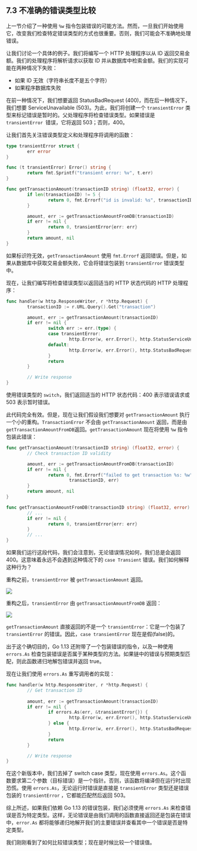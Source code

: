 ## 7.3 不准确的错误类型比较

上一节介绍了一种使用 `%w` 指令包装错误的可能方法。然而，一旦我们开始使用它，改变我们检查特定错误类型的方式也很重要。否则，我们可能会不准确地处理错误。

让我们讨论一个具体的例子。我们将编写一个 HTTP 处理程序以从 ID 返回交易金额。我们的处理程序将解析请求以获取 ID 并从数据库中检索金额。我们的实现可能在两种情况下失败：

* 如果 ID 无效（字符串长度不是五个字符）
* 如果程序数据库失败

在前一种情况下，我们想要返回 StatusBadRequest (400)，而在后一种情况下，我们想要 ServiceUnavailable (503)。为此，我们将创建一个 `transientError` 类型来标记错误是暂时的。父处理程序将检查错误类型。如果错误是 `transientError `错误，它将返回 503；否则，400。

让我们首先关注错误类型定义和处理程序将调用的函数：

```go
type transientError struct {
        err error
}

func (t transientError) Error() string {
        return fmt.Sprintf("transient error: %v", t.err)
}

func getTransactionAmount(transactionID string) (float32, error) {
        if len(transactionID) != 5 {
                return 0, fmt.Errorf("id is invalid: %s", transactionID)
        }

        amount, err := getTransactionAmountFromDB(transactionID)
        if err != nil {
                return 0, transientError{err: err}
        }
        return amount, nil
}
```

如果标识符无效，`getTransactionAmount` 使用 `fmt.Errorf` 返回错误。但是，如果从数据库中获取交易金额失败，它会将错误包装到 `transientError` 错误类型中。

现在，让我们编写将检查错误类型以返回适当的 HTTP 状态代码的 HTTP 处理程序：

```go
func handler(w http.ResponseWriter, r *http.Request) {
        transactionID := r.URL.Query().Get("transaction")

        amount, err := getTransactionAmount(transactionID)
        if err != nil {
                switch err := err.(type) {
                case transientError:
                        http.Error(w, err.Error(), http.StatusServiceUnavailable)
                default:
                        http.Error(w, err.Error(), http.StatusBadRequest)
                }
                return
        }

        // Write response
}
```

使用错误类型的 `switch`，我们返回适当的 HTTP 状态代码：400 表示错误请求或 503 表示暂时错误。

此代码完全有效。但是，现在让我们假设我们想要对 `getTransactionAmount` 执行一个小的重构。`TransactionError` 不会由 `getTransactionAmount` 返回，而是由 `getTransactionAmountFromDB`返回。`getTransactionAmount` 现在将使用 `%w` 指令包装此错误：

```go
func getTransactionAmount(transactionID string) (float32, error) {
        // Check transaction ID validity

        amount, err := getTransactionAmountFromDB(transactionID)
        if err != nil {
                return 0, fmt.Errorf("failed to get transaction %s: %w",
                        transactionID, err)
        }
        return amount, nil
}

func getTransactionAmountFromDB(transactionID string) (float32, error) {
        // ...
        if err != nil {
                return 0, transientError{err: err}
        }
        // ...
}
```

如果我们运行这段代码，我们会注意到，无论错误情况如何，我们总是会返回 400。这意味着永远不会遇到这种情况下的 `case Transient` 错误。我们如何解释这种行为？

重构之前，`transientError` 被 `getTransactionAmount` 返回。

![](https://img.exciting.net.cn/45.png)

重构之后，`transientError` 由 `getTransactionAmountFromDB` 返回：

![](https://img.exciting.net.cn/46.png)

`getTransactionAmount` 直接返回的不是一个 `transientError`：它是一个包装了 `transientError` 的错误。因此，`case transientError` 现在是假(false)的。

出于这个确切目的，Go 1.13 还附带了一个包装错误的指令，以及一种使用 `errors.As` 检查包装错误是否属于某种类型的方法。如果链中的错误与预期类型匹配，则此函数递归地解包错误并返回 true。

现在让我们使用 `errors.As` 重写调用者的实现：

```go
func handler(w http.ResponseWriter, r *http.Request) {
        // Get transaction ID
    
        amount, err := getTransactionAmount(transactionID)
        if err != nil {
                if errors.As(err, &transientError{}) {
                        http.Error(w, err.Error(), http.StatusServiceUnavailable)
                } else {
                        http.Error(w, err.Error(), http.StatusBadRequest)
                }
                return
        }

        // Write response
}
```

在这个新版本中，我们去掉了 switch case 类型，现在使用 `errors.As`。这个函数要求第二个参数（目标错误）是一个指针。否则，该函数将编译但在运行时出现恐慌。使用 `errors.As`，无论运行时错误是直接是 `transientError` 类型还是错误包装的 `transientError` ，它都能匹配然后返回 503。

综上所述，如果我们依赖 Go 1.13 的错误包装，我们必须使用 `errors.As` 来检查错误是否为特定类型。这样，无论错误是由我们调用的函数直接返回还是包装在错误中，`error.As` 都将能够递归地解开我们的主要错误并查看其中一个错误是否是特定类型。

我们刚刚看到了如何比较错误类型；现在是时候比较一个错误值。
